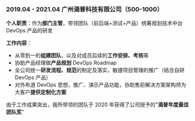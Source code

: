 ### 2019.04 - 2021.04 <span class='bold'>广州滴普科技有限公司</span>（500-1000）

**个人职责**：作为**部门主管**，带领团队（前后端+测试+产品）统筹规划技术中台 DevOps 产品的研发

**工作内容**：
- 从零到一的**组建团队**，以及对成员后续的**工作安排、考核**等
- 协助产品经理做**产品规划** DevOps Roadmap
- 全公司统一**研发流程、规范**的制定及落实，敏捷项目管理的推广（结合自研 DevOps 产品）
- 对外布道 DevOps 思想，推广、演示产品功能，协助售前解决方案架构师为大客户**提供定制化方案**

由于工作成果突出，我所带领的团队于 2020 年获得了公司授予的"**滴普年度最佳团队奖**"